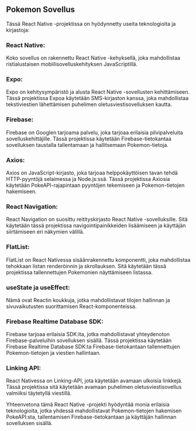 ## Pokemon Sovellus

Tässä React Native -projektissa on hyödynnetty useita teknologioita ja kirjastoja:

### React Native: 
Koko sovellus on rakennettu React Native -kehyksellä, joka mahdollistaa ristialustaisen mobiilisovelluskehityksen JavaScriptillä.

### Expo: 
Expo on kehitysympäristö ja alusta React Native -sovellusten kehittämiseen. Tässä projektissa Expoa käytetään SMS-kirjaston kanssa, joka mahdollistaa tekstiviestien lähettämisen puhelimen oletusviestisovelluksen kautta.

### Firebase: 
Firebase on Googlen tarjoama palvelu, joka tarjoaa erilaisia pilvipalveluita sovelluskehittäjille. Tässä projektissa käytetään Firebase-tietokantaa sovelluksen taustalla tallentamaan ja hallitsemaan Pokemon-tietoja.

### Axios: 
Axios on JavaScript-kirjasto, joka tarjoaa helppokäyttöisen tavan tehdä HTTP-pyyntöjä selaimessa ja Node.js:ssä. Tässä projektissa Axiosia käytetään PokeAPI-rajapintaan pyyntöjen tekemiseen ja Pokemon-tietojen hakemiseen.

### React Navigation: 
React Navigation on suosittu reitityskirjasto React Native -sovelluksille. Sitä käytetään tässä projektissa navigointipainikkeiden lisäämiseen ja käyttäjän siirtämiseen eri näkymien välillä.

### FlatList: 
FlatList on React Nativessa sisäänrakennettu komponentti, joka mahdollistaa tehokkaan listan renderöinnin ja skrollauksen. Sitä käytetään tässä projektissa tallennettujen Pokemonien näyttämiseen listassa.

### useState ja useEffect: 
Nämä ovat Reactin koukkuja, jotka mahdollistavat tilojen hallinnan ja sivuvaikutusten suorittamisen React-komponenteissa.

### Firebase Realtime Database SDK: 
Firebase tarjoaa erilaisia SDK:ita, jotka mahdollistavat yhteydenoton Firebase-palveluihin sovelluksen sisällä. Tässä projektissa käytetään Firebase Realtime Database SDK:ta Firebase-tietokantaan tallennettujen Pokemon-tietojen ja viestien hallintaan.

### Linking API: 
React Nativessa on Linking-API, jota käytetään avamaan ulkoisia linkkejä. Tässä projektissa sitä käytetään avamaan puhelimen oletusviestisovellus valmiiksi täytetyllä viestillä.

Yhteenvetona tämä React Native -projekti hyödyntää monia erilaisia teknologioita, jotka yhdessä mahdollistavat Pokemon-tietojen hakemisen PokeAPI:sta, tallentamisen Firebase-tietokantaan ja käyttäjän hallinnan sovelluksen sisällä.
